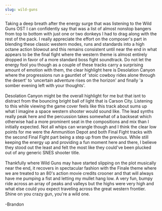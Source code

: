 ```yaml
---
slug: wild-guns
---
```


<p><p>Taking a deep breath after the energy surge that was listening to the Wild Guns OST I can confidently say that was a list of almost nonstop bangers from top to bottom with just one or two donkeys I had to drag along with the rest of the pack. I really appreciate the effort on the composer's part in blending these classic western modes, runs and standards into a high octane action blowout and this remains consistent until near the end in what appears to be the final fight where the western theme is almost entirely dropped in favor of a more standard boss fight soundtrack. Do not let the energy fool you though as a couple of these tracks carry a surprising amount of emotion with them, the clear highlight here is Desolation Canyon where the progressions run a gauntlet of 'stoic cowboy rides alone through the desert' to 'uncertain adventure rises on the horizon' and finally 'a somber evening left with your thoughts'. <br> <br>Desolation Canyon might be the overall highlight for me but that isnt to distract from the bouncing bright ball of light that is Carson City. Listening to this while viewing the game cover feels like this track about sums up what I imagine a space western shooter would sound like. The lead synths really peak here and the percussion takes somewhat of a backseat which otherwise had a more prominent seat in the compositions and mix than I initially expected. Not all whips can wrangle though and I think the clear low points for me were the Ammunition Depot and both Final Fight tracks with the second Final Fight part being a step up from the previous. While still keeping the energy up and providing a fun moment here and there, I believe they stood out the least and felt the most like they could've been plucked out of any generic SNES shooter title. <br><br>Thankfully where Wild Guns may have started slipping on the plot musically near the end, it recovers in spectacular fashion with the Finale theme where we are treated to an 80's action movie credits crooner and that will always have me pumping a fist and letting my mullet hang low. A very fun, bumpy ride across an array of peaks and valleys but the highs were very high and what else could you expect traveling across the great western frontier. Shine on you crazy gun, you're a wild one.<br><br>-Brandon</p>
